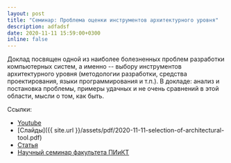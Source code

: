 ```yaml
---
layout: post
title: "Семинар: Проблема оценки инструментов архитектурного уровня"
description: adfadsf
date: 2020-11-11 15:59:00+0300
inline: false
---
```


Доклад посвящен одной из наиболее болезненных проблем разработки компьютерных систем, а именно -- выбору инструментов архитектурного уровня (методологии разработки, средства проектирования, языки программирования и т.п.). В докладе: анализ и постановка проблемы, примеры удачных и не очень сравнений в этой области, мысли о том, как быть.

Ссылки:

- [Youtube](https://youtu.be/Lq4iLHoDjiA)
- [Слайды]({{ site.url }}/assets/pdf/2020-11-11-selection-of-architectural-tool.pdf)
- [Статья](https://www.researchgate.net/publication/334487308_The_Selection_Problem_and_Evaluating_Method_for_Architectural_Design_Tools_of_Embedded_Systems)
- [Научный семинар факультета ПИиКТ](https://ldrbmrtv.github.io/SCS.Workshop/)
